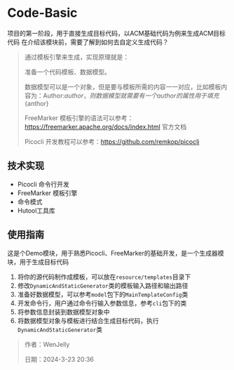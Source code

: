 # Code-Basic
项目的第一阶段，用于直接生成目标代码，以ACM基础代码为例来生成ACM目标代码
在介绍该模块前，需要了解到如何去自定义生成代码？
>通过模板引擎来生成，实现原理就是：
> 
> 准备一个代码模板、数据模型。
> 
> 数据模型可以是一个对象，但是要与模板所需的内容一一对应，比如模板内容为：Author:${author}，则数据模型就需要有一个author的属性用于填充${anthor}
> 
> FreeMarker 模板引擎的语法可以参考：https://freemarker.apache.org/docs/index.html 官方文档
> 
> Picocli 开发教程可以参考：https://github.com/remkop/picocli

## 技术实现

- Picocli 命令行开发 
- FreeMarker 模板引擎
- 命令模式
- Hutool工具库

## 使用指南
这是个Demo模块，用于熟悉Picocli、FreeMarker的基础开发，是一个生成器模块，用于生成目标代码
1. 将你的源代码制作成模板，可以放在``resource/templates``目录下
2. 修改``DynamicAndStaticGenerator``类的模板输入路径和输出路径 
3. 准备好数据模型，可以参考``model``包下的``MainTemplateConfig``类 
4. 开发命令行，用户通过命令行输入参数信息，参考``cli``包下的类
5. 将参数信息封装到数据模型对象中
6. 将数据模型对象与模板进行结合生成目标代码，执行 ``DynamicAndStaticGenerator``类

> 作者：WenJelly
> 
> 日期：2024-3-23 20:36






